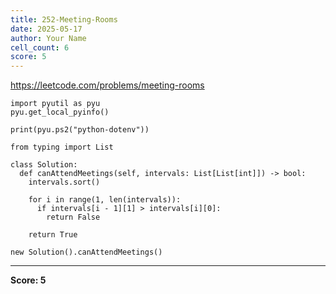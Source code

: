 ```yaml
---
title: 252-Meeting-Rooms
date: 2025-05-17
author: Your Name
cell_count: 6
score: 5
---
```


https://leetcode.com/problems/meeting-rooms


```
import pyutil as pyu
pyu.get_local_pyinfo()
```


```
print(pyu.ps2("python-dotenv"))
```


```
from typing import List
```


```
class Solution:
  def canAttendMeetings(self, intervals: List[List[int]]) -> bool:
    intervals.sort()

    for i in range(1, len(intervals)):
      if intervals[i - 1][1] > intervals[i][0]:
        return False

    return True
```


```
new Solution().canAttendMeetings()
```


---
**Score: 5**